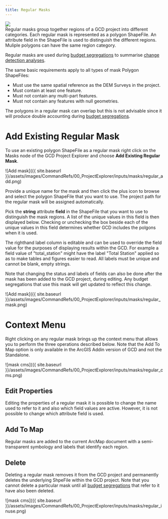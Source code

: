 ```yaml
---
title: Regular Masks
---
```


<div class="float-right">
<img src="{{ site.baseurl }} /assets/images/CommandRefs/00_ProjectExplorer/inputs/masks/regular.png"></div>
Regular masks group together regions of a GCD project into different categories. Each regular mask is represented as a polygon ShapeFile. An attribute field in the ShapeFile is used to distinguish the different regions. Muliple polygons can have the same region category.

Regular masks are used during [budget segregations]() to summarise [change detection analyses]().

The same basic requirements apply to all types of mask Polygon ShapeFiles:

* Must use the same spatial reference as the DEM Surveys in the project.
* Must contain at least one feature.
* Must not contain any multi-part features.
* Must not contain any features with null geometries.

The polygons in a regular mask can overlap but this is not advisable since it will produce double accounting during [budget segregations]().

# Add Existing Regular Mask

To use an existing polygon ShapeFile as a regular mask right click on the Masks node of the GCD Project Explorer and choose **Add Existing Regular Mask**.

![Add mask]({{ site.baseurl }}/assets/images/CommandRefs/00_ProjectExplorer/inputs/masks/regular_add.png)

Provide a unique name for the mask and then click the plus icon to browse and select the polygon ShapeFile that you want to use. The project path for the regular mask will be assigned automatically.

Pick the **string** attribute **field** in the ShapeFile that you want to use to distinguish the mask regions. A list of the unique values in this field is then displayed below. Checking or unchecking the box beside each of the unique values in this field determines whether GCD includes the polgons when it is used.

The righthand label column is editable and can be used to override the field value for the purposes of displaying results within the GCD. For example a field value of "total_station" might have the label "Total Station" applied so as to make tables and figures easier to read. All labels must be unique and cannot be blank, empty strings.

Note that changing the status and labels of fields can also be done after the mask has been added to the GCD project, during editing. Any budget segregations that use this mask will get updated to reflect this change.

![Add mask]({{ site.baseurl }}/assets/images/CommandRefs/00_ProjectExplorer/inputs/masks/regular_mask.png)

# Context Menu

Right clicking on any regular mask brings up the context menu that allows you to perform the three operations described below. Note that the Add To Map option is only available in the ArcGIS Addin version of GCD and not the Standalone.

![mask cms]({{ site.baseurl }}/assets/images/CommandRefs/00_ProjectExplorer/inputs/masks/regular_cms.png)

## Edit Properties

Editing the properties of a regular mask it is possible to change the name used to refer to it and also which field values are active. However, it is not possible to change which attribute field is used.

## Add To Map

Regular masks are added to the current ArcMap document with a  semi-transparent symbology and labels that identify each region.

## Delete

Deleting a regular mask removes it from the GCD project and permanently deletes the underlying ShpeFile within the GCD project. Note that you cannot delete a particular mask until all [budget segregations]() that refer to it have also been deleted.

![mask cms]({{ site.baseurl }}/assets/images/CommandRefs/00_ProjectExplorer/inputs/masks/regular_inuse.png)
